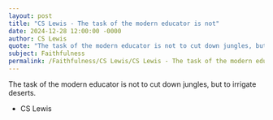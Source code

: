 ```yaml
---
layout: post
title: "CS Lewis - The task of the modern educator is not"
date: 2024-12-28 12:00:00 -0000
author: CS Lewis
quote: "The task of the modern educator is not to cut down jungles, but to irrigate deserts."
subject: Faithfulness
permalink: /Faithfulness/CS Lewis/CS Lewis - The task of the modern educator is not
---
```


The task of the modern educator is not to cut down jungles, but to irrigate deserts.

- CS Lewis
